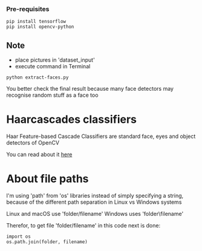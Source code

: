 ### Pre-requisites
```
pip install tensorflow
pip install opencv-python
```

## Note

- place pictures in 'dataset_input'
- execute command in Terminal 
```
python extract-faces.py
```

You better check the final result because many face detectors may recognise random stuff as a face too

# Haarcascades classifiers 
Haar Feature-based Cascade Classifiers are standard face, eyes and object detectors of OpenCV

You can read about it [here](https://docs.opencv.org/4.1.1/db/d28/tutorial_cascade_classifier.html)


# About file paths

I'm using 'path' from 'os' libraries instead of simply specifying a string, because of the different path separation in Linux vs Windows systems 

Linux and macOS use 'folder/filename'
Windows uses 'folder\\filename' 

Therefor, to get file 'folder/filename' in this code next is done:
```
import os
os.path.join(folder, filename)
```
